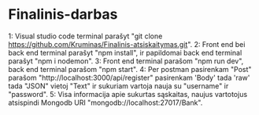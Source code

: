 ﻿# Finalinis-darbas
 
1: Visual studio code terminal parašyt "git clone https://github.com/Kruminas/Finalinis-atsiskaitymas.git".
2: Front end bei back end terminal parašyt "npm install", ir papildomai back end terminal parašyt "npm i nodemon".
3: Front end terminal parašom "npm run dev", back end terminal parašom "npm start".
4: Per postman pasirenkam "Post" parašom "http://localhost:3000/api/register" pasirenkam 'Body' tada 'raw' tada "JSON" vietoj "Text" ir sukuriam vartoja nauja su "username" ir "password".
5: Visa informacija apie sukurtas sąskaitas, naujus vartotojus atsispindi Mongodb URI "mongodb://localhost:27017/Bank".
